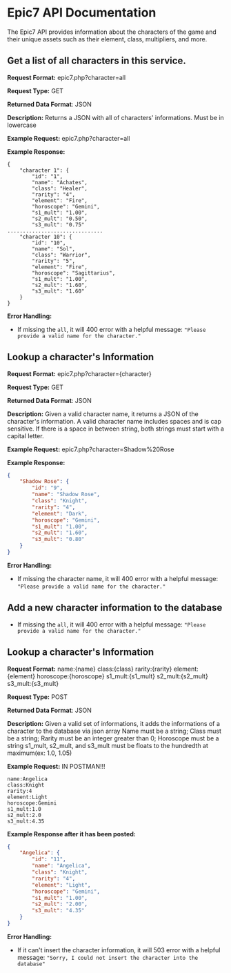 # Epic7 API Documentation
The Epic7 API provides information about the characters of the game and their unique assets such as their element, class, multipliers, and more.

## Get a list of all characters in this service.
**Request Format:** epic7.php?character=all

**Request Type:** GET

**Returned Data Format**: JSON

**Description:** Returns a JSON with all of characters' informations. Must be in lowercase

**Example Request:** epic7.php?character=all

**Example Response:**
```
{
    "character 1": {
        "id": "1",
        "name": "Achates",
        "class": "Healer",
        "rarity": "4",
        "element": "Fire",
        "horoscope": "Gemini",
        "s1_mult": "1.00",
        "s2_mult": "0.50",
        "s3_mult": "0.75"
...............................
    "character 10": {
        "id": "10",
        "name": "Sol",
        "class": "Warrior",
        "rarity": "5",
        "element": "Fire",
        "horoscope": "Sagittarius",
        "s1_mult": "1.00",
        "s2_mult": "1.60",
        "s3_mult": "1.60"
    }
}
```

**Error Handling:**
- If missing the `all`, it will 400 error with a helpful message: `"Please provide a valid name for the character."`

## Lookup a character's Information
**Request Format:** epic7.php?character={character}

**Request Type:** GET

**Returned Data Format**: JSON

**Description:** Given a valid character name, it returns a JSON of the character's information. A valid character name includes spaces and is cap sensitive. If there
                 is a space in between string, both strings must start with a capital letter.

**Example Request:** epic7.php?character=Shadow%20Rose

**Example Response:**
```json
{
    "Shadow Rose": {
        "id": "9",
        "name": "Shadow Rose",
        "class": "Knight",
        "rarity": "4",
        "element": "Dark",
        "horoscope": "Gemini",
        "s1_mult": "1.00",
        "s2_mult": "1.60",
        "s3_mult": "0.80"
    }
}
```

**Error Handling:**
- If missing the character name, it will 400 error with a helpful message: `"Please provide a valid name for the character."`

## Add a new character information to the database
- If missing the `all`, it will 400 error with a helpful message: `"Please provide a valid name for the character."`

## Lookup a character's Information
**Request Format:** name:{name}
                    class:{class}
                    rarity:{rarity}
                    element:{element}
                    horoscope:{horoscope}
                    s1_mult:{s1_mult}
                    s2_mult:{s2_mult}
                    s3_mult:{s3_mult}

**Request Type:** POST

**Returned Data Format**: JSON

**Description:** Given a valid set of informations, it adds the informations of a character to the database via json array
                 Name must be a string; Class must be a string; Rarity must be an integer greater than 0; Horoscope must be a string
                 s1_mult, s2_mult, and s3_mult must be floats to the hundredth at maximum(ex: 1.0, 1.05)

**Example Request:**
IN POSTMAN!!!
```
name:Angelica
class:Knight
rarity:4
element:Light
horoscope:Gemini
s1_mult:1.0
s2_mult:2.0
s3_mult:4.35
```
**Example Response after it has been posted:**
```json
{
    "Angelica": {
        "id": "11",
        "name": "Angelica",
        "class": "Knight",
        "rarity": "4",
        "element": "Light",
        "horoscope": "Gemini",
        "s1_mult": "1.00",
        "s2_mult": "2.00",
        "s3_mult": "4.35"
    }
}
```

**Error Handling:**
- If it can't insert the character information, it will 503 error with a helpful message: `"Sorry, I could not insert the character into the database"`
